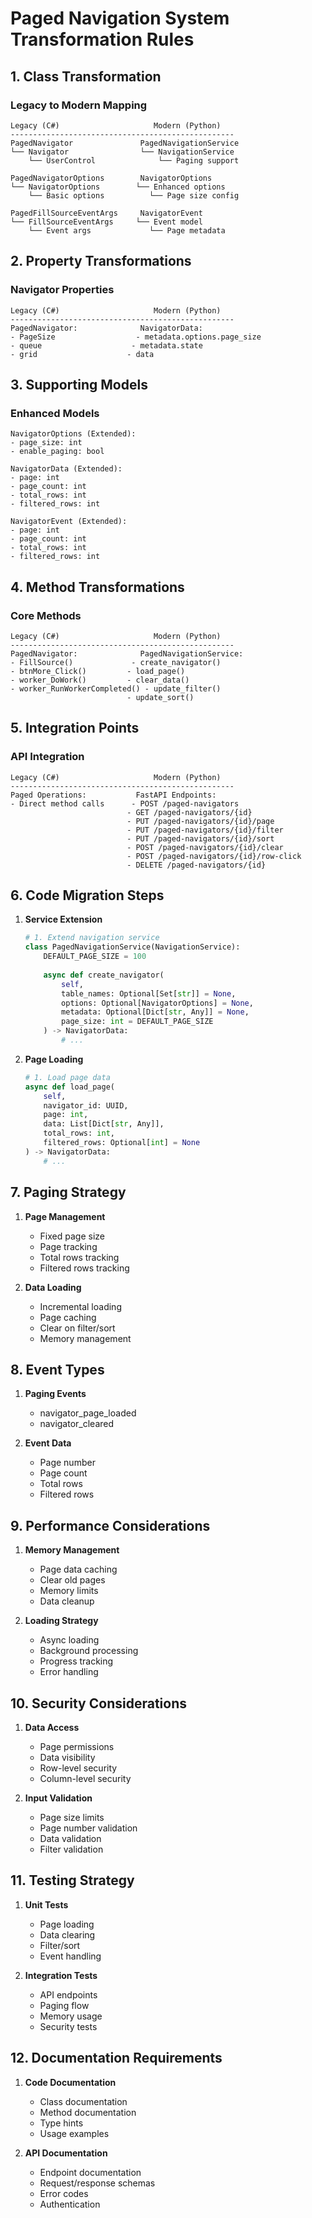 # Paged Navigation System Transformation Rules

## 1. Class Transformation

### Legacy to Modern Mapping
```
Legacy (C#)                     Modern (Python)
--------------------------------------------------
PagedNavigator               PagedNavigationService
└── Navigator                └── NavigationService
    └── UserControl              └── Paging support

PagedNavigatorOptions        NavigatorOptions
└── NavigatorOptions        └── Enhanced options
    └── Basic options          └── Page size config

PagedFillSourceEventArgs     NavigatorEvent
└── FillSourceEventArgs     └── Event model
    └── Event args             └── Page metadata
```

## 2. Property Transformations

### Navigator Properties
```
Legacy (C#)                     Modern (Python)
--------------------------------------------------
PagedNavigator:              NavigatorData:
- PageSize                  - metadata.options.page_size
- queue                    - metadata.state
- grid                    - data
```

## 3. Supporting Models

### Enhanced Models
```
NavigatorOptions (Extended):
- page_size: int
- enable_paging: bool

NavigatorData (Extended):
- page: int
- page_count: int
- total_rows: int
- filtered_rows: int

NavigatorEvent (Extended):
- page: int
- page_count: int
- total_rows: int
- filtered_rows: int
```

## 4. Method Transformations

### Core Methods
```
Legacy (C#)                     Modern (Python)
--------------------------------------------------
PagedNavigator:              PagedNavigationService:
- FillSource()             - create_navigator()
- btnMore_Click()         - load_page()
- worker_DoWork()         - clear_data()
- worker_RunWorkerCompleted() - update_filter()
                          - update_sort()
```

## 5. Integration Points

### API Integration
```
Legacy (C#)                     Modern (Python)
--------------------------------------------------
Paged Operations:           FastAPI Endpoints:
- Direct method calls      - POST /paged-navigators
                          - GET /paged-navigators/{id}
                          - PUT /paged-navigators/{id}/page
                          - PUT /paged-navigators/{id}/filter
                          - PUT /paged-navigators/{id}/sort
                          - POST /paged-navigators/{id}/clear
                          - POST /paged-navigators/{id}/row-click
                          - DELETE /paged-navigators/{id}
```

## 6. Code Migration Steps

1. **Service Extension**
   ```python
   # 1. Extend navigation service
   class PagedNavigationService(NavigationService):
       DEFAULT_PAGE_SIZE = 100
       
       async def create_navigator(
           self,
           table_names: Optional[Set[str]] = None,
           options: Optional[NavigatorOptions] = None,
           metadata: Optional[Dict[str, Any]] = None,
           page_size: int = DEFAULT_PAGE_SIZE
       ) -> NavigatorData:
           # ...
   ```

2. **Page Loading**
   ```python
   # 1. Load page data
   async def load_page(
       self,
       navigator_id: UUID,
       page: int,
       data: List[Dict[str, Any]],
       total_rows: int,
       filtered_rows: Optional[int] = None
   ) -> NavigatorData:
       # ...
   ```

## 7. Paging Strategy

1. **Page Management**
   - Fixed page size
   - Page tracking
   - Total rows tracking
   - Filtered rows tracking

2. **Data Loading**
   - Incremental loading
   - Page caching
   - Clear on filter/sort
   - Memory management

## 8. Event Types

1. **Paging Events**
   - navigator_page_loaded
   - navigator_cleared

2. **Event Data**
   - Page number
   - Page count
   - Total rows
   - Filtered rows

## 9. Performance Considerations

1. **Memory Management**
   - Page data caching
   - Clear old pages
   - Memory limits
   - Data cleanup

2. **Loading Strategy**
   - Async loading
   - Background processing
   - Progress tracking
   - Error handling

## 10. Security Considerations

1. **Data Access**
   - Page permissions
   - Data visibility
   - Row-level security
   - Column-level security

2. **Input Validation**
   - Page size limits
   - Page number validation
   - Data validation
   - Filter validation

## 11. Testing Strategy

1. **Unit Tests**
   - Page loading
   - Data clearing
   - Filter/sort
   - Event handling

2. **Integration Tests**
   - API endpoints
   - Paging flow
   - Memory usage
   - Security tests

## 12. Documentation Requirements

1. **Code Documentation**
   - Class documentation
   - Method documentation
   - Type hints
   - Usage examples

2. **API Documentation**
   - Endpoint documentation
   - Request/response schemas
   - Error codes
   - Authentication
